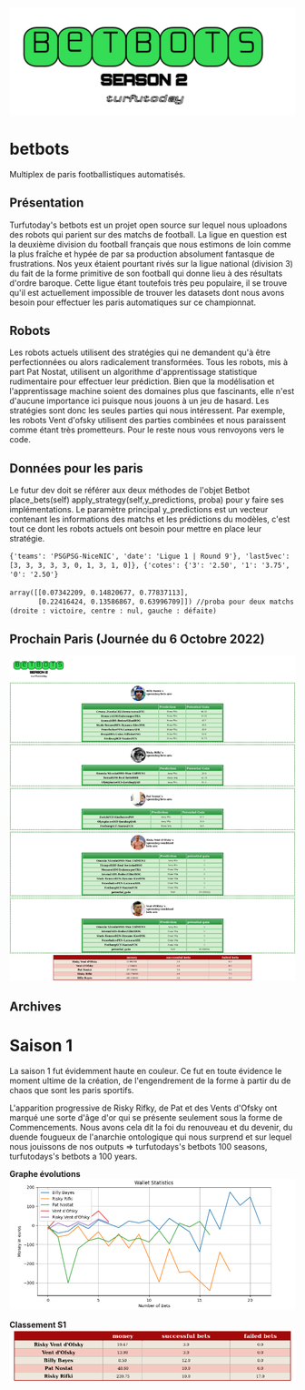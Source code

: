 ![alt text](https://github.com/metabolean5/betbots/blob/main/bot_pics/betbot.png?raw=true)

# betbots
Multiplex de paris footballistiques automatisés.

## Présentation

Turfutoday's betbots est un projet open source sur lequel nous uploadons des robots qui parient sur des matchs de football.
La ligue en question est la deuxième division du football français que nous estimons de loin comme la plus fraîche et hypée de par sa production absolument fantasque de frustrations.
Nos yeux étaient pourtant rivés sur la ligue national (division 3) du fait de la forme primitive de son football qui donne lieu à des résultats d'ordre baroque.
Cette ligue étant toutefois très peu populaire, il se trouve qu'il est actuellement impossible de trouver les datasets dont nous avons besoin pour effectuer les paris automatiques sur ce championnat.


## Robots

Les robots actuels utilisent des stratégies qui ne demandent qu'à être perfectionnées ou alors radicalement transformées. 
Tous les robots, mis à part Pat Nostat, utilisent un algorithme d'apprentissage statistique rudimentaire pour effectuer leur prédiction.
Bien que la modélisation et l'apprentissage machine soient des domaines plus que fascinants, elle n'est d'aucune importance ici puisque nous jouons à un jeu de hasard.
Les stratégies sont donc les seules parties qui nous intéressent. Par exemple, les robots Vent d'ofsky utilisent des parties combinées et nous paraissent comme étant très prometteurs.
Pour le reste nous vous renvoyons vers le code.


## Données pour les paris

Le futur dev doit se référer aux deux méthodes de l'objet Betbot place_bets(self) apply_strategy(self,y_predictions, proba) pour y faire ses implémentations.
Le paramètre principal y_predictions est un vecteur contenant les informations des matchs et les prédictions du modèles, c'est tout ce dont les robots actuels ont besoin pour mettre en place leur stratégie.


```
{'teams': 'PSGPSG-NiceNIC', 'date': 'Ligue 1 | Round 9'}, 'last5vec': [3, 3, 3, 3, 3, 0, 1, 3, 1, 0]}, {'cotes': {'3': '2.50', '1': '3.75', '0': '2.50'}

array([[0.07342209, 0.14820677, 0.77837113],
       [0.22416424, 0.13586867, 0.63996709]]) //proba pour deux matchs (droite : victoire, centre : nul, gauche : défaite)

```
## Prochain Paris (Journée du 6 Octobre 2022)

![alt text](https://github.com/metabolean5/betbots/blob/main/bot_pics/curr_stats.png?raw=true)


## Archives

# Saison 1

La saison 1 fut évidemment haute en couleur. Ce fut en toute évidence le moment ultime de la création, de l'engendrement de la forme à partir du de chaos que sont les paris sportifs.

L'apparition progressive de Risky Rifky, de Pat et des Vents d'Ofsky ont marqué une sorte d'âge d'or qui se présente seulement sous la forme de Commencements. Nous avons cela dit la foi du renouveau et du devenir, du duende fougueux de l'anarchie ontologique qui nous surprend et sur lequel nous jouissons de nos outputs => turfutodays's betbots 100 seasons, turfutodays's betbots a 100 years.

**Graphe évolutions**
![alt text](https://github.com/metabolean5/betbots/blob/main/bot_pics/wallstats.png?raw=true)

**Classement S1**
![alt text](https://github.com/metabolean5/betbots/blob/main/bot_pics/class.png?raw=true)








